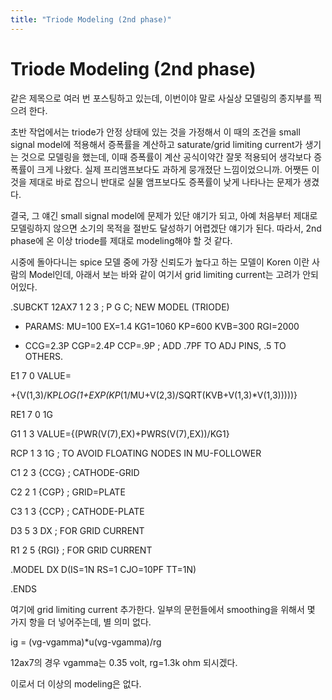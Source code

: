 ```yaml
---
title: "Triode Modeling (2nd phase)"
---
```

# Triode Modeling (2nd phase)


같은 제목으로 여러 번 포스팅하고 있는데, 이번이야 말로 사실상 모델링의 종지부를 찍으려 한다.




초반 작업에서는 triode가 안정 상태에 있는 것을 가정해서 이 때의 조건을 small signal model에 적용해서 증폭률을 계산하고 saturate/grid limiting current가 생기는 것으로 모델링을 했는데, 이때 증폭률이 계산 공식이약간 잘못 적용되어 생각보다 증폭률이 크게 나왔다. 실제 프리앰프보다도 과하게 뭉개졌단 느낌이었으니까. 어쨋든 이것을 제대로 바로 잡으니 반대로 실물 앰프보다도 증폭률이 낮게 나타나는 문제가 생겼다. 




결국, 그 얘긴 small signal model에 문제가 있단 얘기가 되고, 아예 처음부터 제대로 모델링하지 않으면 소기의 목적을 절반도 달성하기 어렵겠단 얘기가 된다. 따라서, 2nd phase에 온 이상 triode를 제대로 modeling해야 할 것 같다.




시중에 돌아다니는 spice 모델 중에 가장 신뢰도가 높다고 하는 모델이 Koren 이란 사람의 Model인데, 아래서 보는 바와 같이 여기서 grid limiting current는 고려가 안되어있다. 




.SUBCKT 12AX7 1 2 3 ; P G C; NEW MODEL (TRIODE) 

+ PARAMS: MU=100 EX=1.4 KG1=1060 KP=600 KVB=300 RGI=2000 

+ CCG=2.3P CGP=2.4P CCP=.9P ; ADD .7PF TO ADJ PINS, .5 TO OTHERS. 

E1 7 0 VALUE= 

+{V(1,3)/KP*LOG(1+EXP(KP*(1/MU+V(2,3)/SQRT(KVB+V(1,3)*V(1,3)))))} 

RE1 7 0 1G 

G1 1 3 VALUE={(PWR(V(7),EX)+PWRS(V(7),EX))/KG1} 

RCP 1 3 1G ; TO AVOID FLOATING NODES IN MU-FOLLOWER 

C1 2 3 {CCG} ; CATHODE-GRID 

C2 2 1 {CGP} ; GRID=PLATE 

C3 1 3 {CCP} ; CATHODE-PLATE 

D3 5 3 DX ; FOR GRID CURRENT 

R1 2 5 {RGI} ; FOR GRID CURRENT 

.MODEL DX D(IS=1N RS=1 CJO=10PF TT=1N) 

.ENDS




여기에 grid limiting current 추가한다. 일부의 문헌들에서 smoothing을 위해서 몇 가지 항을 더 넣어주는데, 별 의미 없다.




ig = (vg-vgamma)*u(vg-vgamma)/rg




12ax7의 경우 vgamma는 0.35 volt, rg=1.3k ohm 되시겠다.




이로서 더 이상의 modeling은 없다.






